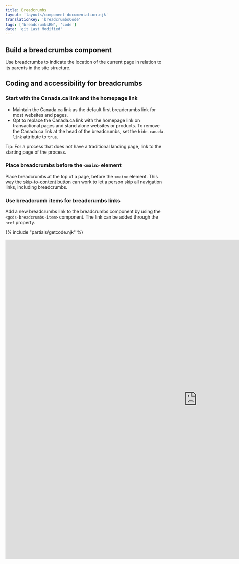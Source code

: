 ```yaml
---
title: Breadcrumbs
layout: 'layouts/component-documentation.njk'
translationKey: 'breadcrumbsCode'
tags: ['breadcrumbsEN', 'code']
date: 'git Last Modified'
---
```


## Build a breadcrumbs component

Use breadcrumbs to indicate the location of the current page in relation to its parents in the site structure.

## Coding and accessibility for breadcrumbs

### Start with the Canada.ca link and the homepage link

- Maintain the Canada.ca link as the default first breadcrumbs link for most websites and pages.
- Opt to replace the Canada.ca link with the homepage link on transactional pages and stand alone websites or products. To remove the Canada.ca link at the head of the breadcrumbs, set the `hide-canada-link` attribute to `true`.

Tip: For a process that does not have a traditional landing page, link to the starting page of the process.

### Place breadcrumbs before the `<main>` element

Place breadcrumbs at the top of a page, before the `<main>` element. This way the <a href="{{ links.button }}">skip-to-content button</a> can work to let a person skip all navigation links, including breadcrumbs.

### Use breadcrumb items for breadcrumbs links

Add a new breadcrumbs link to the breadcrumbs component by using the `<gcds-breadcrumbs-item>` component. The link can be added through the `href` property.

{% include "partials/getcode.njk" %}

<iframe
  title="Overview of gcds-breadcrumbs properties and events."
  src="https://cds-snc.github.io/gcds-components/iframe.html?viewMode=docs&demo=true&id=components-breadcrumbs--events-properties"
  width="1200"
  height="1000"
  style="display: block; margin: 0 auto;"
  frameBorder="0"
  allow="clipboard-write"
></iframe>
